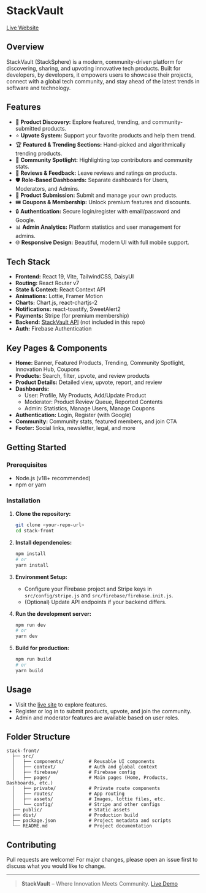 # StackVault

[Live Website](https://stack-web-6def0.web.app/)

## Overview

StackVault (StackSphere) is a modern, community-driven platform for discovering, sharing, and upvoting innovative tech products. Built for developers, by developers, it empowers users to showcase their projects, connect with a global tech community, and stay ahead of the latest trends in software and technology.

## Features

- 🚀 **Product Discovery:** Explore featured, trending, and community-submitted products.
- ⭐ **Upvote System:** Support your favorite products and help them trend.
- 🏆 **Featured & Trending Sections:** Hand-picked and algorithmically trending products.
- 👥 **Community Spotlight:** Highlighting top contributors and community stats.
- 💬 **Reviews & Feedback:** Leave reviews and ratings on products.
- 🛡️ **Role-Based Dashboards:** Separate dashboards for Users, Moderators, and Admins.
- 📝 **Product Submission:** Submit and manage your own products.
- 🎟️ **Coupons & Membership:** Unlock premium features and discounts.
- 🔒 **Authentication:** Secure login/register with email/password and Google.
- 📊 **Admin Analytics:** Platform statistics and user management for admins.
- 🌐 **Responsive Design:** Beautiful, modern UI with full mobile support.

## Tech Stack

- **Frontend:** React 19, Vite, TailwindCSS, DaisyUI
- **Routing:** React Router v7
- **State & Context:** React Context API
- **Animations:** Lottie, Framer Motion
- **Charts:** Chart.js, react-chartjs-2
- **Notifications:** react-toastify, SweetAlert2
- **Payments:** Stripe (for premium membership)
- **Backend:** [StackVault API](https://stack-back-omega.vercel.app) (not included in this repo)
- **Auth:** Firebase Authentication

## Key Pages & Components

- **Home:** Banner, Featured Products, Trending, Community Spotlight, Innovation Hub, Coupons
- **Products:** Search, filter, upvote, and review products
- **Product Details:** Detailed view, upvote, report, and review
- **Dashboards:**
  - User: Profile, My Products, Add/Update Product
  - Moderator: Product Review Queue, Reported Contents
  - Admin: Statistics, Manage Users, Manage Coupons
- **Authentication:** Login, Register (with Google)
- **Community:** Community stats, featured members, and join CTA
- **Footer:** Social links, newsletter, legal, and more

## Getting Started

### Prerequisites

- Node.js (v18+ recommended)
- npm or yarn

### Installation

1. **Clone the repository:**
   ```bash
   git clone <your-repo-url>
   cd stack-front
   ```
2. **Install dependencies:**
   ```bash
   npm install
   # or
   yarn install
   ```
3. **Environment Setup:**

   - Configure your Firebase project and Stripe keys in `src/config/stripe.js` and `src/firebase/firebase.init.js`.
   - (Optional) Update API endpoints if your backend differs.

4. **Run the development server:**

   ```bash
   npm run dev
   # or
   yarn dev
   ```

5. **Build for production:**
   ```bash
   npm run build
   # or
   yarn build
   ```

## Usage

- Visit the [live site](https://stack-web-6def0.web.app/) to explore features.
- Register or log in to submit products, upvote, and join the community.
- Admin and moderator features are available based on user roles.

## Folder Structure

```
stack-front/
  ├── src/
  │   ├── components/         # Reusable UI components
  │   ├── context/            # Auth and global context
  │   ├── firebase/           # Firebase config
  │   ├── pages/              # Main pages (Home, Products, Dashboards, etc.)
  │   ├── private/            # Private route components
  │   ├── routes/             # App routing
  │   ├── assets/             # Images, lottie files, etc.
  │   └── config/             # Stripe and other configs
  ├── public/                 # Static assets
  ├── dist/                   # Production build
  ├── package.json            # Project metadata and scripts
  └── README.md               # Project documentation
```

## Contributing

Pull requests are welcome! For major changes, please open an issue first to discuss what you would like to change.

---

> **StackVault** – Where Innovation Meets Community. [Live Demo](https://stack-web-6def0.web.app/)
